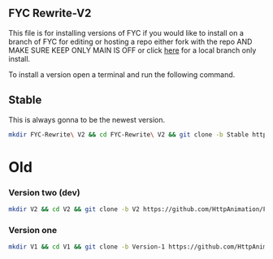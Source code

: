 ## FYC Rewrite-V2

This file is for installing versions of FYC if you would like to install on a branch of FYC for editing or hosting a repo either fork with the repo AND MAKE SURE KEEP ONLY MAIN IS OFF or click [here](Branchs.md) for a local branch only install.

To install a version open a terminal and run the following command.

## Stable
This is always gonna to be the newest version.

```bash
mkdir FYC-Rewrite\ V2 && cd FYC-Rewrite\ V2 && git clone -b Stable https://github.com/HttpAnimation/FYC-Rewrite-V2.git && echo 'FYC has been installed'
```

# Old

### Version two (dev)
```bash
mkdir V2 && cd V2 && git clone -b V2 https://github.com/HttpAnimation/FYC-Rewrite-V2.git && cd ../ && echo 'Version two has been install'
```

### Version one

```bash
mkdir V1 && cd V1 && git clone -b Version-1 https://github.com/HttpAnimation/FYC-Rewrite-V2.git && cd ../ && echo 'Version one has been install'
```


